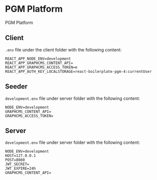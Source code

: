 # PGM Platform
PGM Platform

## Client

`.env` file under the client folder with the following content:

```
REACT_APP_NODE_ENV=development
REACT_APP_GRAPHCMS_CONTENT_API=
REACT_APP_GRAPHCMS_ACCESS_TOKEN=e
REACT_APP_AUTH_KEY_LOCALSTORAGE=react-boilerplate-pgm-4:currentUser
```
## Seeder

`development.env` file under server folder with the following content:

```
NODE_ENV=development
GRAPHCMS_CONTENT_API=
GRAPHCMS_ACCESS_TOKEN=
```

## Server

`development.env` file under server folder with the following content:

```
NODE_ENV=development
HOST=127.0.0.1
POST=8080
JWT_SECRET=
JWT_EXPIRE=24h
GRAPHCMS_CONTENT_API=
```